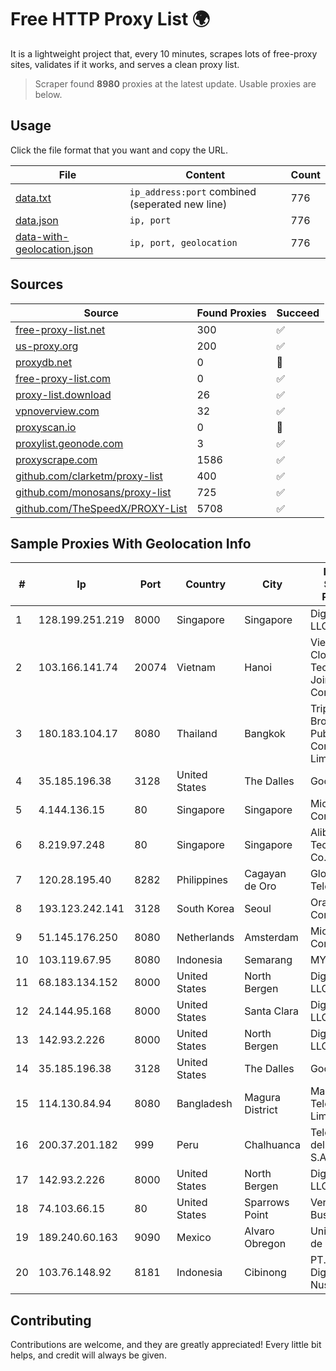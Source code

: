 
# Free HTTP Proxy List 🌍

It is a lightweight project that, every 10 minutes, scrapes lots of free-proxy sites, validates if it works, and serves a clean proxy list.


> Scraper found **8980** proxies at the latest update. Usable proxies are below.

## Usage

Click the file format that you want and copy the URL.


|File|Content|Count|
|----|-------|-----|
|[data.txt](https://raw.githubusercontent.com/themiralay/Proxy-List-World/master/data.txt)|`ip_address:port` combined (seperated new line)|776|
|[data.json](https://raw.githubusercontent.com/themiralay/Proxy-List-World/master/data.json)|`ip, port`|776|
|[data-with-geolocation.json](https://raw.githubusercontent.com/themiralay/Proxy-List-World/master/data-with-geolocation.json)|`ip, port, geolocation`|776|

## Sources

|Source|Found Proxies|Succeed|
|------|-------------|-------|
|[free-proxy-list.net](https://free-proxy-list.net)|300|✅|
|[us-proxy.org](https://www.us-proxy.org)|200|✅|
|[proxydb.net](http://proxydb.net)|0|🚫|
|[free-proxy-list.com](https://free-proxy-list.com/?page=&port=&type%5B%5D=http&type%5B%5D=https&up_time=0&search=Search)|0|✅|
|[proxy-list.download](https://www.proxy-list.download/HTTP)|26|✅|
|[vpnoverview.com](https://vpnoverview.com/privacy/anonymous-browsing/free-proxy-servers)|32|✅|
|[proxyscan.io](https://www.proxyscan.io)|0|🚫|
|[proxylist.geonode.com](https://proxylist.geonode.com/api/proxy-list?limit=300&page=1&sort_by=lastChecked&sort_type=desc&protocols=http,https)|3|✅|
|[proxyscrape.com](https://api.proxyscrape.com/v2/?request=displayproxies&protocol=http&timeout=10000&country=all&ssl=all&anonymity=all)|1586|✅|
|[github.com/clarketm/proxy-list](https://raw.githubusercontent.com/clarketm/proxy-list/master/proxy-list-raw.txt)|400|✅|
|[github.com/monosans/proxy-list](https://raw.githubusercontent.com/monosans/proxy-list/main/proxies/http.txt)|725|✅|
|[github.com/TheSpeedX/PROXY-List](https://raw.githubusercontent.com/TheSpeedX/PROXY-List/master/http.txt)|5708|✅|


## Sample Proxies With Geolocation Info

|#|Ip|Port|Country|City|Internet Service Provider|
|-|--|----|-------|----|-------------------------|
|1|128.199.251.219|8000|Singapore|Singapore|DigitalOcean, LLC|
|2|103.166.141.74|20074|Vietnam|Hanoi|Viet NAM Cloud Technology Joint Stock Company|
|3|180.183.104.17|8080|Thailand|Bangkok|Triple T Broadband Public Company Limited|
|4|35.185.196.38|3128|United States|The Dalles|Google LLC|
|5|4.144.136.15|80|Singapore|Singapore|Microsoft Corporation|
|6|8.219.97.248|80|Singapore|Singapore|Alibaba (US) Technology Co., Ltd.|
|7|120.28.195.40|8282|Philippines|Cagayan de Oro|Globe Telecom|
|8|193.123.242.141|3128|South Korea|Seoul|Oracle Corporation|
|9|51.145.176.250|8080|Netherlands|Amsterdam|Microsoft Corporation|
|10|103.119.67.95|8080|Indonesia|Semarang|MYREPUBLIC|
|11|68.183.134.152|8000|United States|North Bergen|DigitalOcean, LLC|
|12|24.144.95.168|8000|United States|Santa Clara|DigitalOcean, LLC|
|13|142.93.2.226|8000|United States|North Bergen|DigitalOcean, LLC|
|14|35.185.196.38|3128|United States|The Dalles|Google LLC|
|15|114.130.84.94|8080|Bangladesh|Magura District|Mango Teleservices Limited-ISP|
|16|200.37.201.182|999|Peru|Chalhuanca|Telefonica del Peru S.A.A.|
|17|142.93.2.226|8000|United States|North Bergen|DigitalOcean, LLC|
|18|74.103.66.15|80|United States|Sparrows Point|Verizon Business|
|19|189.240.60.163|9090|Mexico|Alvaro Obregon|Uninet S.A. de C.V.|
|20|103.76.148.92|8181|Indonesia|Cibinong|PT. Java Digital Nusantara|



## Contributing

Contributions are welcome, and they are greatly appreciated! Every
little bit helps, and credit will always be given.

